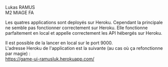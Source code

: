 Lukas RAMUS  
M2 MIAGE FA

Les quatres applications sont deployés sur Heroku.
Cependant la principale ne semble pas fonctionner correctement sur Heroku. Elle fonctionne parfaitement en local et appelle correctement les API hébergés sur Heroku.


Il est possible de la lancer en local sur le port 9000.  
L'adresse Heroku de l'application est la suivante (au cas où ça refonctionne par magie) :   
https://game-ui-ramusluk.herokuapp.com/
